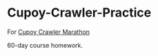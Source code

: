 # Cupoy-Crawler-Practice
For [Cupoy Crawler Marathon](https://www.cupoy.com/marathon/000001770588CD17000000026375706F795F72656C656173654355)

60-day course homework.

